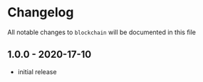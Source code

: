 # Changelog

All notable changes to `blockchain` will be documented in this file

## 1.0.0 - 2020-17-10

- initial release
